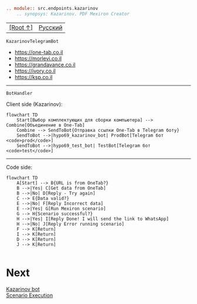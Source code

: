 ```rst
.. module:: src.endpoints.kazarinov
	.. synopsys: Kazarinov. PDF Mexiron Creator 
```

<TABLE >
<TR>
<TD>
<A HREF = 'https://github.com/hypo69/hypotez/blob/master/readme.ru.md'>[Root ↑]</A>
</TD>
<TD>
<A HREF = 'https://github.com/hypo69/hypotez/blob/master/src/endpoints/kazarinov/readme.ru.md'>Русский</A>
</TD>
</TR>
</TABLE>

`KazarinovTelegramBot`
- https://one-tab.co.il
- https://morlevi.co.il
- https://grandavance.co.il
- https://ivory.co.il
- https://ksp.co.il 
-------- 
`BotHandler` 

Client side (Kazarinov): 
```mermaid
flowchart TD
    Start[Выбор комплектующих для сборки компьютера] --> Combine[Объединение в One-Tab]
    Combine --> SendToBot{Отправка ссылки One-Tab в Telegram боту}
    SendToBot -->|hypo69_kazarinov_bot| ProdBot[Telegram бот <code>prod</code>]
    SendToBot -->|hypo69_test_bot| TestBot[Telegram бот <code>test</code>]
```
------------

Code side: 

```mermaid
flowchart TD
    A[Start] --> B{URL is from OneTab?}
    B -->|Yes| C[Get data from OneTab]
    B -->|No| D[Reply - Try again]
    C --> E{Data valid?}
    E -->|No| F[Reply Incorrect data]
    E -->|Yes| G[Run Mexiron scenario]
    G --> H{Scenario successful?}
    H -->|Yes| I[Reply Done! I will send the link to WhatsApp]
    H -->|No| J[Reply Error running scenario]
    F --> K[Return]
    I --> K[Return]
    D --> K[Return]
    J --> K[Return]


```

Next
=========
<A HREF = 'https://github.com/hypo69/hypotez/blob/master/src/endpoints/kazarinov/kazarinov_bot.md'>Kazarinov bot</A>
<br>
<A HREF = 'https://github.com/hypo69/hypotez/blob/master/src/endpoints/kazarinov/scenarios/README.MD'>Scenario Execution</A>